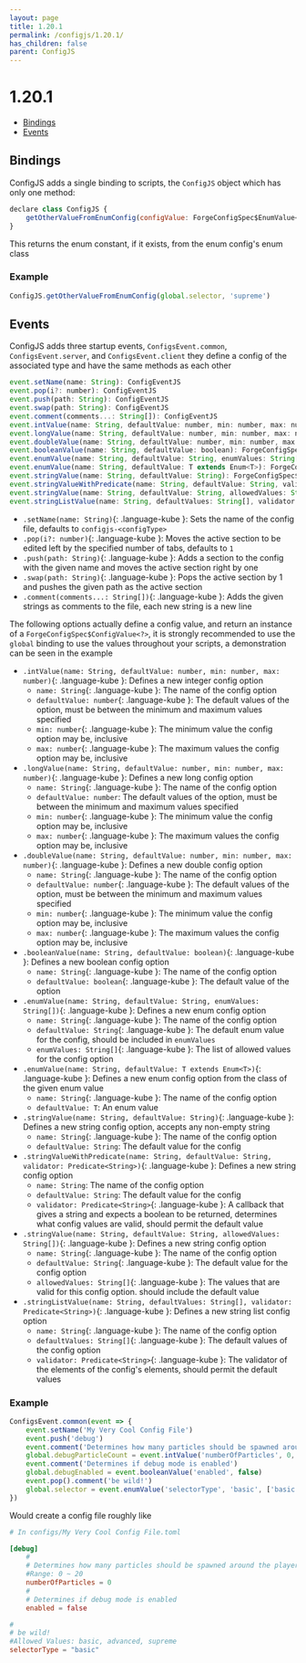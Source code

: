 ```yaml
---
layout: page
title: 1.20.1
permalink: /configjs/1.20.1/
has_children: false
parent: ConfigJS
---
```


# 1.20.1

- [Bindings](#bindings)
- [Events](#events)

## Bindings

ConfigJS adds a single binding to scripts, the `ConfigJS` object which has only one method:

```js
declare class ConfigJS {
    getOtherValueFromEnumConfig(configValue: ForgeConfigSpec$EnumValue<T>, name: String): T
}
```

This returns the enum constant, if it exists, from the enum config's enum class

### Example

```js
ConfigJS.getOtherValueFromEnumConfig(global.selector, 'supreme')
```

## Events

ConfigJS adds three startup events, `ConfigsEvent.common`, `ConfigsEvent.server`, and `ConfigsEvent.client` they define a config of the associated type and have the same methods as each other

```js
event.setName(name: String): ConfigEventJS
event.pop(i?: number): ConfigEventJS
event.push(path: String): ConfigEventJS
event.swap(path: String): ConfigEventJS
event.comment(comments...: String[]): ConfigEventJS
event.intValue(name: String, defaultValue: number, min: number, max: number): ForgeConfigSpec$IntValue
event.longValue(name: String, defaultValue: number, min: number, max: number): ForgeConfigSpec$LongValue
event.doubleValue(name: String, defaultValue: number, min: number, max: number): ForgeConfigSpec$DoubleValue
event.booleanValue(name: String, defaultValue: boolean): ForgeConfigSpec$BooleanValue
event.enumValue(name: String, defaultValue: String, enumValues: String[]): ForgeConfigSpec$EnumValue<? extends Enum<?>>
event.enumValue(name: String, defaultValue: T extends Enum<T>): ForgeConfigSpec$EnumValue<T>
event.stringValue(name: String, defaultValue: String): ForgeConfigSpec$ConfigValue<String>
event.stringValueWithPredicate(name: String, defaultValue: String, validator: Predicate<String>): ForgeConfigSpec$ConfigValue<String>
event.stringValue(name: String, defaultValue: String, allowedValues: String[]): ForgeConfigSpec$ConfigValue<String>
event.stringListValue(name: String, defaultValues: String[], validator: Predicate<String>): ForgeConfigSpec$ConfigValue<List<? extends String>>
```

- `.setName(name: String)`{: .language-kube }: Sets the name of the config file, defaults to `configjs-<configType>`
- `.pop(i?: number)`{: .language-kube }: Moves the active section to be edited left by the specified number of tabs, defaults to `1`
- `.push(path: String)`{: .language-kube }: Adds a section to the config with the given name and moves the active section right by one
- `.swap(path: String)`{: .language-kube }: Pops the active section by 1 and pushes the given path as the active section
- `.comment(comments...: String[])`{: .language-kube }: Adds the given strings as comments to the file, each new string is a new line

The following options actually define a config value, and return an instance of a `ForgeConfigSpec$ConfigValue<?>`, it is strongly recommended to use the `global` binding to use the values throughout your scripts, a demonstration can be seen in the example

- `.intValue(name: String, defaultValue: number, min: number, max: number)`{: .language-kube }: Defines a new integer config option
    - `name: String`{: .language-kube }: The name of the config option
    - `defaultValue: number`{: .language-kube }: The default values of the option, must be between the minimum and maximum values specified
    - `min: number`{: .language-kube }: The minimum value the config option may be, inclusive
    - `max: number`{: .language-kube }: The maximum values the config option may be, inclusive
- `.longValue(name: String, defaultValue: number, min: number, max: number)`{: .language-kube }: Defines a new long config option
    - `name: String`{: .language-kube }: The name of the config option
    - `defaultValue: number`: The default values of the option, must be between the minimum and maximum values specified
    - `min: number`{: .language-kube }: The minimum value the config option may be, inclusive
    - `max: number`{: .language-kube }: The maximum values the config option may be, inclusive
- `.doubleValue(name: String, defaultValue: number, min: number, max: number)`{: .language-kube }: Defines a new double config option
    - `name: String`{: .language-kube }: The name of the config option
    - `defaultValue: number`{: .language-kube }: The default values of the option, must be between the minimum and maximum values specified
    - `min: number`{: .language-kube }: The minimum value the config option may be, inclusive
    - `max: number`{: .language-kube }: The maximum values the config option may be, inclusive
- `.booleanValue(name: String, defaultValue: boolean)`{: .language-kube }: Defines a new boolean config option
    - `name: String`{: .language-kube }: The name of the config option
    - `defaultValue: boolean`{: .language-kube }: The default value of the option
- `.enumValue(name: String, defaultValue: String, enumValues: String[])`{: .language-kube }: Defines a new enum config option
    - `name: String`{: .language-kube }: The name of the config option
    - `defaultValue: String`{: .language-kube }: The default enum value for the config, should be included in `enumValues`
    - `enumValues: String[]`{: .language-kube }: The list of allowed values for the config option
- `.enumValue(name: String, defaultValue: T extends Enum<T>)`{: .language-kube }: Defines a new enum config option from the class of the given enum value
    - `name: String`{: .language-kube }: The name of the config option
    - `defaultValue: T`: An enum value
- `.stringValue(name: String, defaultValue: String)`{: .language-kube }: Defines a new string config option, accepts any non-empty string
    - `name: String`{: .language-kube }: The name of the config option
    - `defaultValue: String`: The default value for the config
- `.stringValueWithPredicate(name: String, defaultValue: String, validator: Predicate<String>)`{: .language-kube }: Defines a new string config option
    - `name: String`: The name of the config option
    - `defaultValue: String`: The default value for the config
    - `validator: Predicate<String>`{: .language-kube }: A callback that gives a string and expects a boolean to be returned, determines what config values are valid, should permit the default value
- `.stringValue(name: String, defaultValue: String, allowedValues: String[])`{: .language-kube }: Defines a new string config option
    - `name: String`{: .language-kube }: The name of the config option
    - `defaultValue: String`{: .language-kube }: The default value for the config option
    - `allowedValues: String[]`{: .language-kube }: The values that are valid for this config option. should include the default value
- `.stringListValue(name: String, defaultValues: String[], validator: Predicate<String>)`{: .language-kube }: Defines a new string list config option
    - `name: String`{: .language-kube }: The name of the config option
    - `defaultValues: String[]`{: .language-kube }: The default values of the config option
    - `validator: Predicate<String>`{: .language-kube }: The validator of the elements of the config's elements, should permit the default values

### Example

```js
ConfigsEvent.common(event => {
    event.setName('My Very Cool Config File')
    event.push('debug')
    event.comment('Determines how many particles should be spawned around the player in debug mode')
    global.debugParticleCount = event.intValue('numberOfParticles', 0, 0, 20)
    event.comment('Determines if debug mode is enabled')
    global.debugEnabled = event.booleanValue('enabled', false)
    event.pop().comment('be wild!')
    global.selector = event.enumValue('selectorType', 'basic', ['basic', 'advanced', 'supreme'])
})
```

Would create a config file roughly like

```toml
# In configs/My Very Cool Config File.toml

[debug]
    #
    # Determines how many particles should be spawned around the player in debug mode
    #Range: 0 ~ 20
    numberOfParticles = 0
    #
    # Determines if debug mode is enabled
    enabled = false

#
# be wild!
#Allowed Values: basic, advanced, supreme
selectorType = "basic"

```
